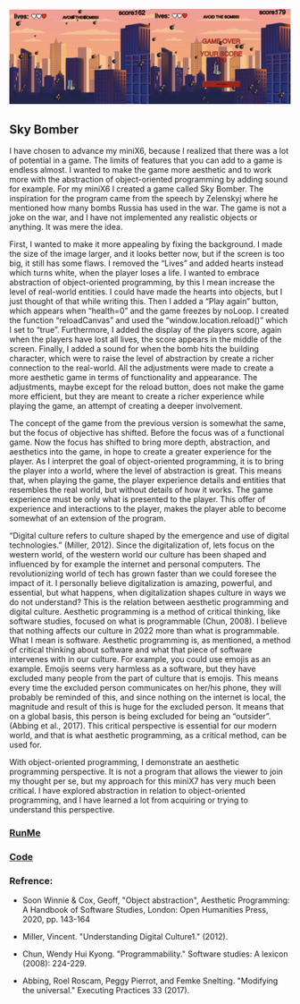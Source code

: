 <img src="play.png" alt="png" width="50%"/><img src="lose.png" alt="lose" width="50%"/>

## Sky Bomber

I have chosen to advance my miniX6, because I realized that there was a lot of potential in a game. The limits of features that you can add to a game is endless almost. I wanted to make the game more aesthetic and to work more with the abstraction of object-oriented programming by adding sound for example. For my miniX6 I created a game called Sky Bomber. The inspiration for the program came from the speech by Zelenskyj where he mentioned how many bombs Russia has used in the war. The game is not a joke on the war, and I have not implemented any realistic objects or anything. It was mere the idea.

First, I wanted to make it more appealing by fixing the background. I made the size of the image larger, and it looks better now, but if the screen is too big, it still has some flaws. I removed the “Lives” and added hearts instead which turns white, when the player loses a life. I wanted to embrace abstraction of object-oriented programming, by this I mean increase the level of real-world entities. I could have made the hearts into objects, but I just thought of that while writing this.
Then I added a “Play again” button, which appears when “health=0” and the game freezes by noLoop. I created the function “reloadCanvas” and used the “window.location.reload()” which I set to “true”. Furthermore, I added the display of the players score, again when the players have lost all lives, the score appears in the middle of the screen. Finally, I added a sound for when the bomb hits the building character, which were to raise the level of abstraction by create a richer connection to the real-world. All the adjustments were made to create a more aesthetic game in terms of functionality and appearance. The adjustments, maybe except for the reload button, does not make the game more efficient, but they are meant to create a richer experience while playing the game, an attempt of creating a deeper involvement.


The concept of the game from the previous version is somewhat the same, but the focus of objective has shifted. Before the focus was of a functional game. Now the focus has shifted to bring more depth, abstraction, and aesthetics into the game, in hope to create a greater experience for the player. As I interpret the goal of object-oriented programming, it is to bring the player into a world, where the level of abstraction is great. This means that, when playing the game, the player experience details and entities that resembles the real world, but without details of how it works. The game experience must be only what is presented to the player. This offer of experience and interactions to the player, makes the player able to become somewhat of an extension of the program.


“Digital culture refers to culture shaped by the emergence and use of digital technologies.” (Miller, 2012). Since the digitalization of, lets focus on the western world, of the western world our culture has been shaped and influenced by for example the internet and personal computers. The revolutionizing world of tech has grown faster than we could foresee the impact of it. I personally believe digitalization is amazing, powerful, and essential, but what happens, when digitalization shapes culture in ways we do not understand? This is the relation between aesthetic programming and digital culture. Aesthetic programming is a method of critical thinking, like software studies, focused on what is programmable (Chun, 2008). I believe that nothing affects our culture in 2022 more than what is programmable. What I mean is software. Aesthetic programming is, as mentioned, a method of critical thinking about software and what that piece of software intervenes with in our culture. For example, you could use emojis as an example. Emojis seems very harmless as a software, but they have excluded many people from the part of culture that is emojis. This means every time the excluded person communicates on her/his phone, they will probably be reminded of this, and since nothing on the internet is local, the magnitude and result of this is huge for the excluded person. It means that on a global basis, this person is being excluded for being an “outsider”. (Abbing et al., 2017). This critical perspective is essential for our modern world, and that is what aesthetic programming, as a critical method, can be used for.

With object-oriented programming, I demonstrate an aesthetic programming perspective. It is not a program that allows the viewer to join my thought per se, but my approach for this miniX7 has very much been critical. I have explored abstraction in relation to object-oriented programming, and I have learned a lot from acquiring or trying to understand this perspective.

### [RunMe](https://oskarbuhl.gitlab.io/aesthetic-programming/miniX7/)

### [Code](https://gitlab.com/OskarBuhl/aesthetic-programming/-/blob/main/miniX7/sketch.js)

### Refrence:

* Soon Winnie & Cox, Geoff, "Object abstraction", Aesthetic Programming: A Handbook of Software Studies, London: Open Humanities Press, 2020, pp. 143-164
* Miller, Vincent. "Understanding Digital Culture1." (2012).

* Chun, Wendy Hui Kyong. "Programmability." Software studies: A lexicon (2008): 224-229.

* Abbing, Roel Roscam, Peggy Pierrot, and Femke Snelting. "Modifying the universal." Executing Practices 33 (2017).
